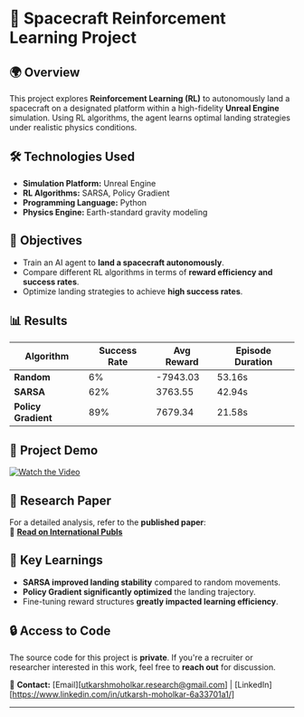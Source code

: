 # 🚀 Spacecraft Reinforcement Learning Project  

## 🌍 Overview  
This project explores **Reinforcement Learning (RL)** to autonomously land a spacecraft on a designated platform within a high-fidelity **Unreal Engine** simulation. Using RL algorithms, the agent learns optimal landing strategies under realistic physics conditions.  

## 🛠️ Technologies Used  
- **Simulation Platform:** Unreal Engine  
- **RL Algorithms:** SARSA, Policy Gradient  
- **Programming Language:** Python  
- **Physics Engine:** Earth-standard gravity modeling  

## 🎯 Objectives  
- Train an AI agent to **land a spacecraft autonomously**.  
- Compare different RL algorithms in terms of **reward efficiency and success rates**.  
- Optimize landing strategies to achieve **high success rates**.  

## 📊 Results  
| Algorithm         | Success Rate | Avg Reward | Episode Duration |
|------------------|-------------|------------|------------------|
| **Random**       | 6%          | -7943.03   | 53.16s           |
| **SARSA**        | 62%         | 3763.55    | 42.94s           |
| **Policy Gradient** | 89%     | 7679.34    | 21.58s           |

## 🎥 Project Demo  
[![Watch the Video](https://img.youtube.com/vi/UE4T30jrtrU/0.jpg)](https://www.youtube.com/watch?v=UE4T30jrtrU)  

## 📄 Research Paper  
For a detailed analysis, refer to the **published paper**:  
📜 **[Read on International Publs](https://internationalpubls.com/index.php/anvi/article/view/4126)**

## 📝 Key Learnings  
- **SARSA improved landing stability** compared to random movements.  
- **Policy Gradient significantly optimized** the landing trajectory.  
- Fine-tuning reward structures **greatly impacted learning efficiency**.  

## 🔒 Access to Code  
The source code for this project is **private**. If you're a recruiter or researcher interested in this work, feel free to **reach out** for discussion.  

📩 **Contact:** [Email][utkarshmoholkar.research@gmail.com] | [LinkedIn][https://www.linkedin.com/in/utkarsh-moholkar-6a33701a1/]  

---


